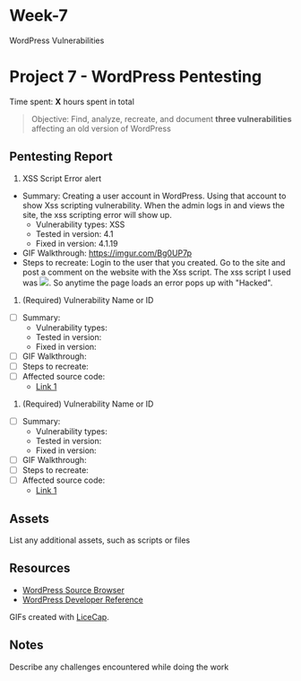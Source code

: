 # Week-7
WordPress Vulnerabilities
# Project 7 - WordPress Pentesting

Time spent: **X** hours spent in total

> Objective: Find, analyze, recreate, and document **three vulnerabilities** affecting an old version of WordPress

## Pentesting Report

1. XSS Script Error alert
  - Summary: Creating a user account in WordPress. Using that account to show Xss scripting vulnerability. When the admin logs in and views the site, the xss scripting error will show up. 
    - Vulnerability types: XSS
    - Tested in version: 4.1
    - Fixed in version: 4.1.19
  - GIF Walkthrough: https://imgur.com/Bg0UP7p
  - Steps to recreate: Login to the user that you created. Go to the site and post a comment on the website with the Xss script. The xss script I used was <IMG SRC="#" ONERROR="alert('Hacked')"/>. So anytime the page loads an error pops up with "Hacked". 
1. (Required) Vulnerability Name or ID
  - [ ] Summary: 
    - Vulnerability types:
    - Tested in version:
    - Fixed in version: 
  - [ ] GIF Walkthrough: 
  - [ ] Steps to recreate: 
  - [ ] Affected source code:
    - [Link 1](https://core.trac.wordpress.org/browser/tags/version/src/source_file.php)
1. (Required) Vulnerability Name or ID
  - [ ] Summary: 
    - Vulnerability types:
    - Tested in version:
    - Fixed in version: 
  - [ ] GIF Walkthrough: 
  - [ ] Steps to recreate: 
  - [ ] Affected source code:
    - [Link 1](https://core.trac.wordpress.org/browser/tags/version/src/source_file.php)


## Assets

List any additional assets, such as scripts or files

## Resources

- [WordPress Source Browser](https://core.trac.wordpress.org/browser/)
- [WordPress Developer Reference](https://developer.wordpress.org/reference/)

GIFs created with [LiceCap](http://www.cockos.com/licecap/).

## Notes

Describe any challenges encountered while doing the work
